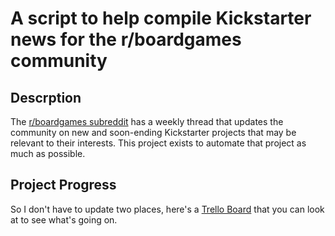 A script to help compile Kickstarter news for the r/boardgames community
========================================================================

## Descrption

The [r/boardgames subreddit](https://www.reddit.com/r/boardgames/) has a weekly thread that updates the community on new and soon-ending Kickstarter projects that may be relevant to their interests. This project exists to automate that project as much as possible.

## Project Progress

So I don't have to update two places, here's a [Trello Board](https://trello.com/b/p4RKTxL1/r-boardgames-kickstarter-weekly-thread) that you can look at to see what's going on.
